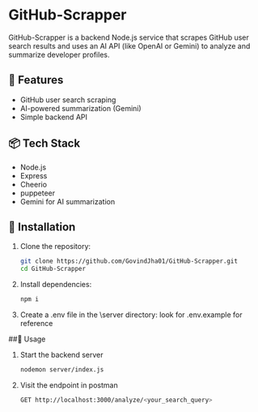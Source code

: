 # GitHub-Scrapper

GitHub-Scrapper is a backend Node.js service that scrapes GitHub user search results and uses an AI API (like OpenAI or Gemini) to analyze and summarize developer profiles.

## 🚀 Features

- GitHub user search scraping
- AI-powered summarization (Gemini)
- Simple backend API

## 📦 Tech Stack
- Node.js
- Express
- Cheerio
- puppeteer
- Gemini for AI summarization 

## 🔧 Installation

1. Clone the repository:
   
   ```bash
   git clone https://github.com/GovindJha01/GitHub-Scrapper.git
   cd GitHub-Scrapper
   ``` 
3. Install dependencies:

   ```bash
   npm i
   ``` 
5. Create a .env file in the \server directory:
   look for .env.example for reference

##🧪 Usage
1. Start the backend server
  
   ```bash
   nodemon server/index.js
   ```
2. Visit the endpoint in postman

   ```bash
   GET http://localhost:3000/analyze/<your_search_query>
   ```

